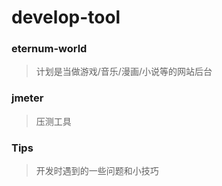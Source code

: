 # develop-tool

### eternum-world
> 计划是当做游戏/音乐/漫画/小说等的网站后台

### jmeter
> 压测工具

### Tips
> 开发时遇到的一些问题和小技巧
